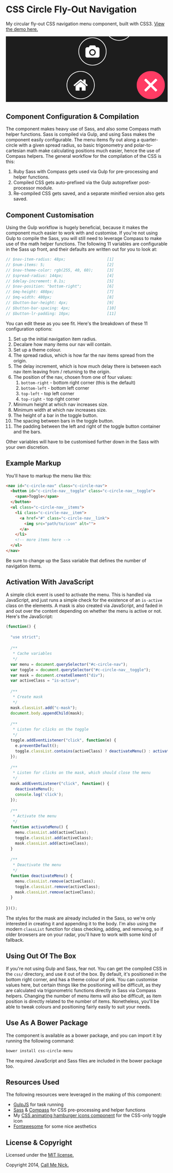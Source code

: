 # CSS Circle Fly-Out Navigation

My circular fly-out CSS navigation menu component, built with CSS3. [View the demo here.](http://callmenick.com/_development/css-circle-menu/)

![Circle fly out menu](css-circle-menu-featured.png)

## Component Configuration & Compilation

The component makes heavy use of Sass, and also some Compass math helper functions. Sass is compiled via Gulp, and using Sass makes the component easily configurable. The menu items fly out along a quarter-circle with a given spread radius, so basic trigonometry and polar-to-cartesian math make calculating positions much easier, hence the use of Compass helpers. The general workflow for the compilation of the CSS is this:

1. Ruby Sass with Compass gets used via Gulp for pre-processing and helper functions.
2. Compiled CSS gets auto-prefixed via the Gulp autoprefixer post-processor module.
3. Re-compiled CSS gets saved, and a separate minified version also gets saved.

## Component Customisation

Using the Gulp workflow is hugely beneficial, because it makes the component much easier to work with and customise. If you're not using Gulp to compile the Sass, you will still need to leverage Compass to make use of the math helper functions. The following 11 variables are configurable in the Sass up front, and their defaults are written out for you to look at:

```scss
// $nav-item-radius: 48px;                  [1]
// $num-items: 5;                           [2]
// $nav-theme-color: rgb(255, 40, 60);      [3]
// $spread-radius: 144px;                   [4]
// $delay-increment: 0.1s;                  [5]
// $nav-position: "bottom-right";           [6]
// $mq-height: 480px;                       [7]
// $mq-width: 480px;                        [8]
// $button-bar-height: 4px;                 [9]
// $button-bar-spacing: 4px;                [10]
// $button-lr-padding: 10px;                [11]
```

You can edit these as you see fit. Here's the breakdown of these 11 configuration options:

1. Set up the initial navigation item radius.
2. Decalare how many items our nav will contain.
3. Set up a theme colour.
4. The spread radius, which is how far the nav items spread from the origin.
5. The delay increment, which is how much delay there is between each nav item leaving from / returning to the origin.
6. The position of the nav, chosen from one of four values:
    1. `bottom-right` - bottom right corner (this is the default)
    2. `bottom-left` - bottom left corner
    3. `top-left` - top left corner
    4. `top-right` - top right corner
7. Minimum height at which nav increases size.
8. Minimum width at which nav increases size.
9. The height of a bar in the toggle button.
10. The spacing between bars in the toggle button.
11. The padding between the left and right of the toggle button container and the bars.

Other variables will have to be customised further down in the Sass with your own discretion.

## Example Markup

You'll have to markup the menu like this:

```html
<nav id="c-circle-nav" class="c-circle-nav">
  <button id="c-circle-nav__toggle" class="c-circle-nav__toggle">
    <span>Toggle</span>
  </button>
  <ul class="c-circle-nav__items">
    <li class="c-circle-nav__item">
      <a href="#" class="c-circle-nav__link">
        <img src="path/to/icon" alt="">
      </a>
    </li>
    <!-- more items here -->
  </ul>
</nav>
```

Be sure to change up the Sass variable that defines the number of navigation items.

## Activation With JavaScript

A simple click event is used to activate the menu. This is handled via JavaScript, and just runs a simple check for the existence of an `is-active` class on the elements. A mask is also created via JavaScript, and faded in and out over the content depending on whether the menu is active or not. Here's the JavaScript:

```javascript
(function() {

  "use strict";

  /**
   * Cache variables
   */
  var menu = document.querySelector("#c-circle-nav");
  var toggle = document.querySelector("#c-circle-nav__toggle");
  var mask = document.createElement("div");
  var activeClass = "is-active";

  /**
   * Create mask
   */
  mask.classList.add("c-mask");
  document.body.appendChild(mask);

  /**
   * Listen for clicks on the toggle
   */
  toggle.addEventListener("click", function(e) {
    e.preventDefault();
    toggle.classList.contains(activeClass) ? deactivateMenu() : activateMenu();
  });

  /**
   * Listen for clicks on the mask, which should close the menu
   */
  mask.addEventListener("click", function() {
    deactivateMenu();
    console.log('click');
  });

  /**
   * Activate the menu 
   */
  function activateMenu() {
    menu.classList.add(activeClass);
    toggle.classList.add(activeClass);
    mask.classList.add(activeClass);
  }

  /**
   * Deactivate the menu 
   */
  function deactivateMenu() {
    menu.classList.remove(activeClass);
    toggle.classList.remove(activeClass);
    mask.classList.remove(activeClass);
  }

})();
```

The styles for the mask are already included in the Sass, so we're only interested in creating it and appending it to the body. I'm also using the modern `classList` function for class checking, adding, and removing, so if older browsers are on your radar, you'll have to work with some kind of fallback.

## Using Out Of The Box

If you're not using Gulp and Sass, fear not. You can get the compiled CSS in the `css/` directory, and use it out of the box. By default, it's positioned in the bottom right corner, and has a theme colour of pink. You can customise values here, but certain things like the positioning will be difficult, as they are calculated via trigonometric functions directly in Sass via Compass helpers. Changing the number of menu items will also be difficult, as item position is directly related to the number of items. Nonetheless, you'll be able to tweak colours and positioning fairly easily to suit your needs.

## Use As A Bower Package

The component is available as a bower package, and you can import it by running the following command:

```bash
bower install css-circle-menu
```

The required JavaScript and Sass files are included in the bower package too.

## Resources Used

The following resources were leveraged in the making of this component:

* [GulpJS](http://gulpjs.com) for task running
* [Sass](http://sass-lang.com/) & [Compass](http://compass-style.org/) for CSS pre-processing and helper functions
* My [CSS animating hamburger icons component](http://callmenick.com/_development/css-hamburger-menu-icons/) for the CSS-only toggle icon
* [Fontawesome](http://fortawesome.github.io/Font-Awesome/) for some nice aesthetics

## License & Copyright

Licensed under the [MIT license.](http://www.opensource.org/licenses/mit-license.php)

Copyright 2014, [Call Me Nick.](http://callmenick.com)